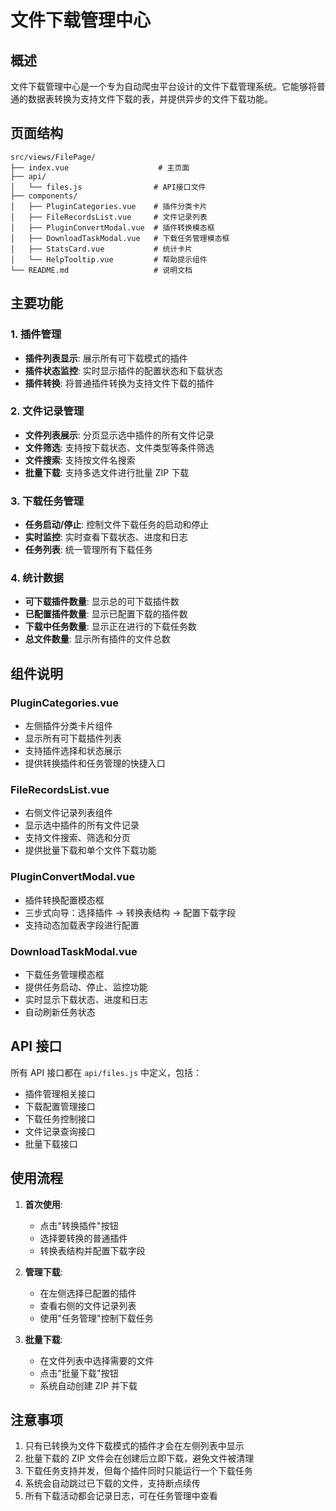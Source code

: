 # 文件下载管理中心

## 概述

文件下载管理中心是一个专为自动爬虫平台设计的文件下载管理系统。它能够将普通的数据表转换为支持文件下载的表，并提供异步的文件下载功能。

## 页面结构

```
src/views/FilePage/
├── index.vue                    # 主页面
├── api/
│   └── files.js                # API接口文件
├── components/
│   ├── PluginCategories.vue    # 插件分类卡片
│   ├── FileRecordsList.vue     # 文件记录列表
│   ├── PluginConvertModal.vue  # 插件转换模态框
│   ├── DownloadTaskModal.vue   # 下载任务管理模态框
│   ├── StatsCard.vue           # 统计卡片
│   └── HelpTooltip.vue         # 帮助提示组件
└── README.md                   # 说明文档
```

## 主要功能

### 1. 插件管理

-   **插件列表显示**: 展示所有可下载模式的插件
-   **插件状态监控**: 实时显示插件的配置状态和下载状态
-   **插件转换**: 将普通插件转换为支持文件下载的插件

### 2. 文件记录管理

-   **文件列表展示**: 分页显示选中插件的所有文件记录
-   **文件筛选**: 支持按下载状态、文件类型等条件筛选
-   **文件搜索**: 支持按文件名搜索
-   **批量下载**: 支持多选文件进行批量 ZIP 下载

### 3. 下载任务管理

-   **任务启动/停止**: 控制文件下载任务的启动和停止
-   **实时监控**: 实时查看下载状态、进度和日志
-   **任务列表**: 统一管理所有下载任务

### 4. 统计数据

-   **可下载插件数量**: 显示总的可下载插件数
-   **已配置插件数量**: 显示已配置下载的插件数
-   **下载中任务数量**: 显示正在进行的下载任务数
-   **总文件数量**: 显示所有插件的文件总数

## 组件说明

### PluginCategories.vue

-   左侧插件分类卡片组件
-   显示所有可下载插件列表
-   支持插件选择和状态展示
-   提供转换插件和任务管理的快捷入口

### FileRecordsList.vue

-   右侧文件记录列表组件
-   显示选中插件的所有文件记录
-   支持文件搜索、筛选和分页
-   提供批量下载和单个文件下载功能

### PluginConvertModal.vue

-   插件转换配置模态框
-   三步式向导：选择插件 → 转换表结构 → 配置下载字段
-   支持动态加载表字段进行配置

### DownloadTaskModal.vue

-   下载任务管理模态框
-   提供任务启动、停止、监控功能
-   实时显示下载状态、进度和日志
-   自动刷新任务状态

## API 接口

所有 API 接口都在 `api/files.js` 中定义，包括：

-   插件管理相关接口
-   下载配置管理接口
-   下载任务控制接口
-   文件记录查询接口
-   批量下载接口

## 使用流程

1. **首次使用**:

    - 点击"转换插件"按钮
    - 选择要转换的普通插件
    - 转换表结构并配置下载字段

2. **管理下载**:

    - 在左侧选择已配置的插件
    - 查看右侧的文件记录列表
    - 使用"任务管理"控制下载任务

3. **批量下载**:
    - 在文件列表中选择需要的文件
    - 点击"批量下载"按钮
    - 系统自动创建 ZIP 并下载

## 注意事项

1. 只有已转换为文件下载模式的插件才会在左侧列表中显示
2. 批量下载的 ZIP 文件会在创建后立即下载，避免文件被清理
3. 下载任务支持并发，但每个插件同时只能运行一个下载任务
4. 系统会自动跳过已下载的文件，支持断点续传
5. 所有下载活动都会记录日志，可在任务管理中查看
